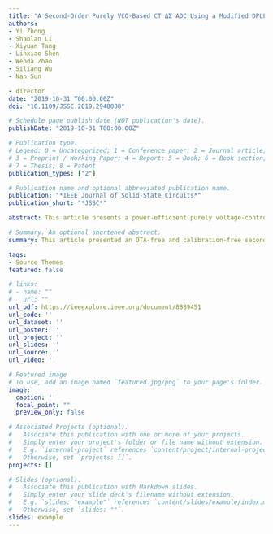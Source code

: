 ```yaml
---
title: "A Second-Order Purely VCO-Based CT ΔΣ ADC Using a Modified DPLL Structure in 40-nm CMOS"
authors:
- Yi Zhong
- Shaolan Li
- Xiyuan Tang
- Linxiao Shen
- Wenda Zhao
- Siliang Wu
- Nan Sun

- director
date: "2019-10-31 T00:00:00Z"
doi: "10.1109/JSSC.2019.2948008"

# Schedule page publish date (NOT publication's date).
publishDate: "2019-10-31 T00:00:00Z"

# Publication type.
# Legend: 0 = Uncategorized; 1 = Conference paper; 2 = Journal article;
# 3 = Preprint / Working Paper; 4 = Report; 5 = Book; 6 = Book section;
# 7 = Thesis; 8 = Patent
publication_types: ["2"]

# Publication name and optional abbreviated publication name.
publication: "*IEEE Journal of Solid-State Circuits*"
publication_short: "*JSSC*"

abstract: This article presents a power-efficient purely voltage-controlled oscillator (VCO)-based second-order continuous-time (CT) ΔΣ analog-to-digital converter (ADC), featuring a modified digital phase-locked loop (DPLL) structure. The proposed ADC combines a VCO with a switched-ring oscillator (SRO)-based time-to-digital converter (TDC), which enables second-order noise shaping without any operational transconductance amplifiers (OTAs). The nonlinearity of the front-end VCO is mitigated by putting it inside a closed loop. An array of phase/frequency detectors (PFDs) is used to relax the requirement on the VCO center frequency and thus reduces the VCO power and noise. The proposed architecture also realizes an intrinsic tri-level data-weighted averaging (DWA). A prototype chip is fabricated in a 40-nm CMOS process. The proposed ADC achieves a peak signal-to-noise-and-distortion ratio (SNDR) of 69.4 dB over 5.2-MHz bandwidth, while operating at the 260 MS/s and consuming 0.86 mW from a 1.1-V supply.

# Summary. An optional shortened abstract.
summary: This article presented an OTA-free and calibration-free second-order CT ΔΣ ADC that uses two oscillator-based integrators. Inspired by the DPLL structure, this ADC consists of a VCO and an SRO-based TDC. In addition to its architectural novelty, this article features a multi-PFD technique to reduce the VCO frequency and an intrinsic TDWA capability to address the DAC mismatch. Due to its scaling friendly nature, the proposed ADC is expected to benefit from CMOS scaling with reduced power and area in more advanced technology nodes.

tags:
- Source Themes
featured: false

# links:
# - name: ""
#   url: ""
url_pdf: https://ieeexplore.ieee.org/document/8889451
url_code: ''
url_dataset: ''
url_poster: ''
url_project: ''
url_slides: ''
url_source: ''
url_video: ''

# Featured image
# To use, add an image named `featured.jpg/png` to your page's folder. 
image:
  caption: ''
  focal_point: ""
  preview_only: false

# Associated Projects (optional).
#   Associate this publication with one or more of your projects.
#   Simply enter your project's folder or file name without extension.
#   E.g. `internal-project` references `content/project/internal-project/index.md`.
#   Otherwise, set `projects: []`.
projects: []

# Slides (optional).
#   Associate this publication with Markdown slides.
#   Simply enter your slide deck's filename without extension.
#   E.g. `slides: "example"` references `content/slides/example/index.md`.
#   Otherwise, set `slides: ""`.
slides: example
---
```

